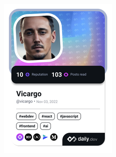 
<a href="https://app.daily.dev/vicargo"><img src="./devcard.png" width="356" alt="Vicargo's Dev Card"/></a>
